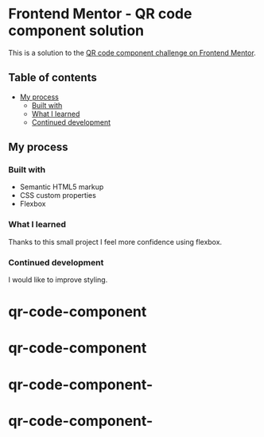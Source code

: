 # Frontend Mentor - QR code component solution

This is a solution to the [QR code component challenge on Frontend Mentor](https://www.frontendmentor.io/challenges/qr-code-component-iux_sIO_H). 

## Table of contents

- [My process](#my-process)
  - [Built with](#built-with)
  - [What I learned](#what-i-learned)
  - [Continued development](#continued-development)

## My process

### Built with

- Semantic HTML5 markup
- CSS custom properties
- Flexbox

### What I learned

Thanks to this small project I feel more confidence using flexbox.

### Continued development

I would like to improve styling. 

# qr-code-component
# qr-code-component
# qr-code-component-
# qr-code-component-
